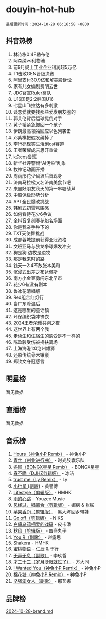 # douyin-hot-hub

`最后更新时间：2024-10-28 06:16:58 +0800`

## 抖音热榜

1. 林诗栋0:4F勒布伦
1. 阿森纳vs利物浦
1. 前9月规上工业企业利润超5万亿
1. T1击败GEN晋级决赛
1. 阿里支付30.9亿和解美股诉讼
1. 家有儿女编剧费明去世
1. JDG官宣Ruler离队
1. U16国足2:2韩国U16
1. 七星山飞拉达有多刺激
1. 谈恋爱就要找那些爱发朋友圈的
1. 郭艾伦背后运球晃倒对手
1. 黄子韬紧急撤回一个孩子
1. 伊朗最高领袖回应以色列袭击
1. 邓紫棋把假发薅掉了
1. 李行亮现实生活剧ost赛道
1. 王者荣耀成吉思汗重做
1. k总cos鲁班
1. 新华社评警惕“AI污染”乱象
1. 牧神记动画开播
1. 周雨彤花少风波后首现身
1. 济南马拉松又名济南美食节吧
1. 来自好朋友秋天的第一串糖葫芦
1. 中超保级形势分析
1. APT全民爆改挑战
1. 韩剧式初雪氛围感
1. 如何看待花少6争议
1. 全抖音复刻春花焰名场面
1. 你是我亲手种下的
1. TXT天使舞挑战
1. 成都蓉城提前获得亚冠资格
1. 文班亚马与狄龙争球爆发冲突
1. 狗是狗 边牧是边牧
1. 那是我来时的路
1. 钱天一2:4不敌张本美和
1. 沉浸式出差之布达佩斯
1. 南方小金豆勇闯东北早市
1. 花少6有没有剧本
1. 鲁冰花清唱版
1. Red组合红灯行
1. 当广东降温后
1. 这是哪里的童话镇
1. 环保编织袋冲锋衣
1. 2024王者荣耀共创之夜
1. 这世界上有两个我
1. 走读生和住宿生的感受是不一样的
1. 陈盈骏受伤被搀扶离场
1. 上海海港1:0沧州雄狮
1. 还原传统骨木镶嵌
1. 郑钦文夺冠感言

## 明星榜

暂无数据

## 直播榜

暂无数据

## 音乐榜

1. [Hours（神兔小P Remix）](https://sf5-hl-cdn-tos.douyinstatic.com/obj/tos-cn-ve-2774/oUXHUn2Ui2yeCiTUvQNIdgAycsCBBCBytMlfZw) - 神兔小P
1. [青丝（创业进行曲）](https://sf5-hl-cdn-tos.douyinstatic.com/obj/tos-cn-ve-2774/ooYARJB5iBRNhCOkDsS3BAKW91CIMoQfwzwKLi) - 时光胶囊乐队
1. [冬眠（BONGX星星 Remix）](https://sf3-cdn-tos.douyinstatic.com/obj/tos-cn-ve-2774/oMCfFFoE3LwQ7agAgOIG4ieExqkeAsxNBEkLdz) - BONGX星星
1. [春不晚（DJHZ剪辑版）](https://sf5-hl-cdn-tos.douyinstatic.com/obj/tos-cn-ve-2774/osEZa7YZ6wNo9QDABgfGFaCQKRQTNafsBJDnKt) - 冰洁
1. [trust me（Ly Remix）](https://sf3-cdn-tos.douyinstatic.com/obj/tos-cn-ve-2774/oUo1M8fz5AfmMSExABQQKFE0eCMWgsiccfqrMA) - Ly
1. [小行星 (副歌)](https://sf5-hl-cdn-tos.douyinstatic.com/obj/tos-cn-ve-2774/oArWEvgkJwVsB0KMIw6iBsAoHAciIjJqzWeTQr) - 黄誉博
1. [Lifestyle（剪辑版）](https://sf5-hl-cdn-tos.douyinstatic.com/obj/tos-cn-ve-2774/owfqGgjwG3V5lCLaAIezFMeg3LtuKNBaZKgzPV) - HMHK
1. [雨的心跳](https://sf3-cdn-tos.douyinstatic.com/obj/tos-cn-ve-2774/o0vI5NZuiJgxWIQQFhXO0RTrsiIAsBSiMIECz) - Youzee Music
1. [风经过，唱离合（剪辑版）](https://sf5-hl-cdn-tos.douyinstatic.com/obj/tos-cn-ve-2774/okllg5DG2MmUF3aiiDfBZx6ZLvfwOTtbCEAHyI) - 婉枫 & 张朕
1. [苹果香Dj（剪辑版）](https://sf5-hl-cdn-tos.douyinstatic.com/obj/tos-cn-ve-2774/oEeIEQbYGAOspCTRAIeYF4Ok8LgZ8NBaRe4ztR) - 黑大婶回乡带娃
1. [Go off（剪辑版）](https://sf5-hl-cdn-tos.douyinstatic.com/obj/tos-cn-ve-2774/oYLJZTCGnIQBt2BsMBCFksOEMnDQesCr2gfZ7N) - NIKS
1. [白鸽乌鸦相爱的戏码](https://sf5-hl-cdn-tos.douyinstatic.com/obj/tos-cn-ve-2774/oMVVEf6eDAOmFtNtCsEqKpIorBDM8Nkg6TZRqC) - 皮卡潘
1. [秋风（剪辑版）](https://sf5-hl-cdn-tos.douyinstatic.com/obj/tos-cn-ve-2774/ocGaU84LfAfzMd2wbXdQFpCGhBiXg82JNMRRie) - 四熹丸子
1. [You R（副歌）](https://sf3-cdn-tos.douyinstatic.com/obj/tos-cn-ve-2774/oc0MZn9aEfLkCFLIxKQQcgBjS9mBBuDttYPfZ1) - 赵露思
1. [Shakera](https://sf5-hl-cdn-tos.douyinstatic.com/obj/tos-cn-ve-2774/ocKtEBgQ8FiQCBDf3nj9Z9gEGEQ4fAZDYEocLY) - HMHK
1. [蜜桃物语](https://sf3-cdn-tos.douyinstatic.com/obj/tos-cn-ve-2774/oIhOSCZtIACtYU4XQkngiW9kCBfVD1Fz9IYeqL) - 仁辰 & 于行
1. [无声无息（副歌）](https://sf3-cdn-tos.douyinstatic.com/obj/tos-cn-ve-2774/osmzBBdYMBoz2NHW7AYiZEErnITswCiYzuA3Nf) - 李玖哲
1. [才二十三（岁月眨眼就过了）](https://sf3-cdn-tos.douyinstatic.com/obj/tos-cn-ve-2774/oYAvkTrUXEBMWYUbL3nl8i01MJ5skiIZASC2H) - 方大同
1. [I Wanted You（神兔小P Remix）](https://sf5-hl-cdn-tos.douyinstatic.com/obj/tos-cn-ve-2774/o4CAubmDQdZeEkstFnCvKIMDag8D2BSBOjfNuh) - 神兔小P
1. [棉花糖（神兔小P Remix）](https://sf3-cdn-tos.douyinstatic.com/obj/tos-cn-ve-2774/o0pEDf1GaEfEYJ1FbgOAFCITQ1zeFD3kgBWGcG) - 神兔小P
1. [坚强笨女人（副歌）](https://sf3-cdn-tos.douyinstatic.com/obj/tos-cn-ve-2774/ospNInQiZvGWyBVg5zkNsAMct5uJIg1CrZiPL) - 那艺娜

## 品牌榜

[2024-10-28-brand.md](2024-10-28-brand.md)
